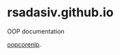 # rsadasiv.github.io
OOP documentation

[oopcorenlp](https://rsadasiv.github.io/oopcorenlp "oopcorenlp").

